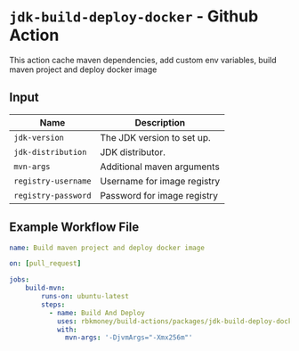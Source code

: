 # `jdk-build-deploy-docker` - **Github Action**

This action cache maven dependencies, add custom env variables, build maven project and deploy docker image

## Input

| Name               | Description                                                                                    |
| ------------------ | ---------------------------------------------------------------------------------------------- |
| `jdk-version`      | The JDK version to set up.                                                                     |
| `jdk-distribution` | JDK distributor.                                                                               |
| `mvn-args`         | Additional maven arguments                                                                     |
| `registry-username`| Username for image registry                                                                   |
| `registry-password`| Password for image registry                                                                   |

## Example Workflow File

```yaml
name: Build maven project and deploy docker image

on: [pull_request]

jobs:
    build-mvn:
        runs-on: ubuntu-latest
        steps:
          - name: Build And Deploy
            uses: rbkmoney/build-actions/packages/jdk-build-deploy-docker@v1.0.0
            with:
              mvn-args: '-DjvmArgs="-Xmx256m"'
```

